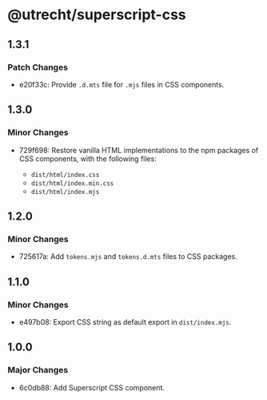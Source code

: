 # @utrecht/superscript-css

## 1.3.1

### Patch Changes

- e20f33c: Provide `.d.mts` file for `.mjs` files in CSS components.

## 1.3.0

### Minor Changes

- 729f698: Restore vanilla HTML implementations to the npm packages of CSS components, with the following files:

  - `dist/html/index.css`
  - `dist/html/index.min.css`
  - `dist/html/index.mjs`

## 1.2.0

### Minor Changes

- 725617a: Add `tokens.mjs` and `tokens.d.mts` files to CSS packages.

## 1.1.0

### Minor Changes

- e497b08: Export CSS string as default export in `dist/index.mjs`.

## 1.0.0

### Major Changes

- 6c0db88: Add Superscript CSS component.

